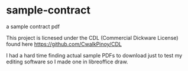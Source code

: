# sample-contract
a sample contract pdf

This project is licnesed under the CDL (Commercial Dickware License) found here https://github.com/CwalkPinoy/CDL

I had a hard time finding actual sample PDFs to download just to test my editing software so I made one in libreoffice draw.
